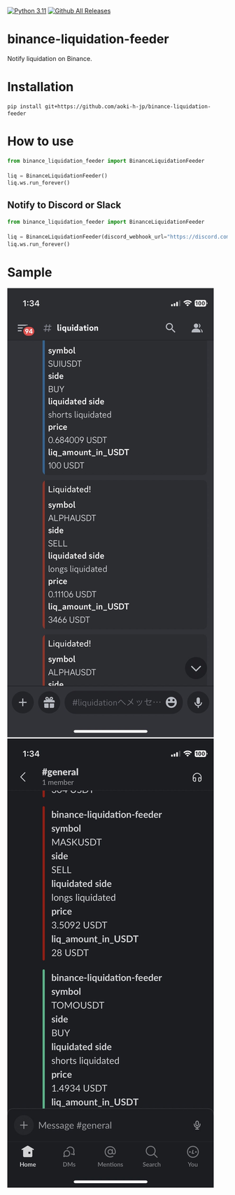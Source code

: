 [![Python 3.11](https://img.shields.io/badge/python-3.11-blue.svg)](https://www.python.org/downloads/release/python-3110//)
[![Github All Releases](https://img.shields.io/github/downloads/aoki-h-jp/binance-liquidation-feeder/total.svg)]()
# binance-liquidation-feeder
Notify liquidation on Binance.

# Installation
```shell
pip install git+https://github.com/aoki-h-jp/binance-liquidation-feeder
```

# How to use

```python
from binance_liquidation_feeder import BinanceLiquidationFeeder

liq = BinanceLiquidationFeeder()
liq.ws.run_forever()
```

## Notify to Discord or Slack
```python 
from binance_liquidation_feeder import BinanceLiquidationFeeder

liq = BinanceLiquidationFeeder(discord_webhook_url="https://discord.com/api/webhooks/...", slack_webhook_url="https://hooks.slack.com/services/...")
liq.ws.run_forever()
```

# Sample

![Discord sample](./img/Discord_sample.jpg)
![Slack sample](./img/Slack_sample.jpg)
